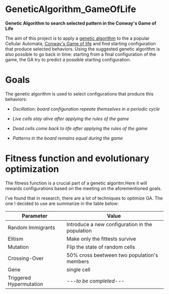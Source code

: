 # GeneticAlgorithm_GameOfLife
**Genetic Algorithm to search selected pattern in the Conway's Game of Life**

The aim of this project is to apply a [genetic algorithm](https://en.wikipedia.org/wiki/Genetic_algorithm) to the a popular Cellular Automata, [Conway's Game of life](https://en.wikipedia.org/wiki/Conway%27s_Game_of_Life) and find starting configuration that produce selected behaviors.
Using the suggested genetic algorithm is also possible to go back in time: starting from a final configuration of the game, the GA try to predict a possible starting configuration.


# Goals

The genetic algorithm is used to select configurations that produce this behaviors:

* *Oscillation: board configuration repeate themselves in a periodic cycle*

* *Live cells stay alive after applying the rules of the game*

* *Dead cells come back to life after applying the rules of the game*

* *Patterns in the board remains equal during the game*


# Fitness function and evolutionary optimization

The fitness function is a crucial part of a genetic algoritm.Here it will rewards configurations based on the meeting on the aforementioned goals.

I've found that in research, there are a lot of techniques to optimize GA. The one I decided to use are summarize in the table below:



| Parameter | Value |
| - | ------ |
| Random Immigrants | Introduce a new configuration in the population|
| Elitism | Make only the fittests survive  |
| Mutation | Flip the state of random cells |
| Crossing-Over | 50% cross beetween two population's members|
| Gene | single cell |
| Triggered Hypermutation |  *---to be completed---* |







